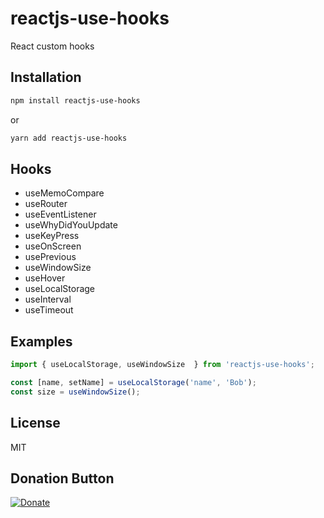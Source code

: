 # reactjs-use-hooks
React custom hooks

## Installation

```bash
npm install reactjs-use-hooks
```
or
```bash
yarn add reactjs-use-hooks
```

## Hooks
- useMemoCompare
- useRouter
- useEventListener
- useWhyDidYouUpdate
- useKeyPress
- useOnScreen
- usePrevious
- useWindowSize
- useHover
- useLocalStorage
- useInterval
- useTimeout

## Examples

```javascript
import { useLocalStorage, useWindowSize  } from 'reactjs-use-hooks';

const [name, setName] = useLocalStorage('name', 'Bob');
const size = useWindowSize();
```


## License
MIT

## Donation Button

[![Donate](https://img.shields.io/badge/Donate-PayPal-green.svg)](https://www.paypal.com/cgi-bin/webscr?cmd=_s-xclick&hosted_button_id=YYZQ6ZRZ3EW5C)
